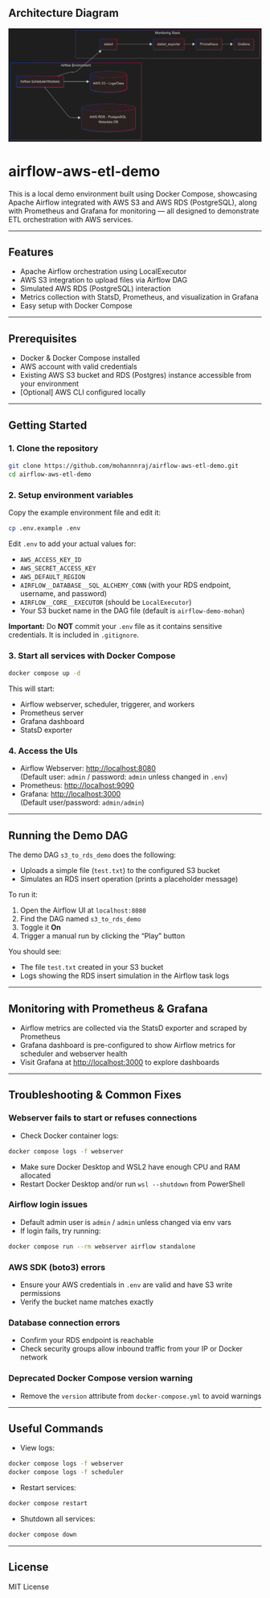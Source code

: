 ## Architecture Diagram
![Airflow Architecture](images/architecture-diagram.png)


# airflow-aws-etl-demo

This is a local demo environment built using Docker Compose, showcasing Apache Airflow integrated with AWS S3 and AWS RDS (PostgreSQL), along with Prometheus and Grafana for monitoring — all designed to demonstrate ETL orchestration with AWS services.

---

## Features

- Apache Airflow orchestration using LocalExecutor  
- AWS S3 integration to upload files via Airflow DAG  
- Simulated AWS RDS (PostgreSQL) interaction  
- Metrics collection with StatsD, Prometheus, and visualization in Grafana  
- Easy setup with Docker Compose  

---

## Prerequisites

- Docker & Docker Compose installed  
- AWS account with valid credentials  
- Existing AWS S3 bucket and RDS (Postgres) instance accessible from your environment  
- [Optional] AWS CLI configured locally  

---

## Getting Started

### 1. Clone the repository

```bash
git clone https://github.com/mohannnraj/airflow-aws-etl-demo.git
cd airflow-aws-etl-demo
```

### 2. Setup environment variables

Copy the example environment file and edit it:

```bash
cp .env.example .env
```

Edit `.env` to add your actual values for:

- `AWS_ACCESS_KEY_ID`  
- `AWS_SECRET_ACCESS_KEY`  
- `AWS_DEFAULT_REGION`  
- `AIRFLOW__DATABASE__SQL_ALCHEMY_CONN` (with your RDS endpoint, username, and password)  
- `AIRFLOW__CORE__EXECUTOR` (should be `LocalExecutor`)  
- Your S3 bucket name in the DAG file (default is `airflow-demo-mohan`)  

**Important:** Do **NOT** commit your `.env` file as it contains sensitive credentials. It is included in `.gitignore`.  

### 3. Start all services with Docker Compose

```bash
docker compose up -d
```

This will start:

- Airflow webserver, scheduler, triggerer, and workers  
- Prometheus server  
- Grafana dashboard  
- StatsD exporter  

### 4. Access the UIs

- Airflow Webserver: [http://localhost:8080](http://localhost:8080)  
  (Default user: `admin` / password: `admin` unless changed in `.env`)  
- Prometheus: [http://localhost:9090](http://localhost:9090)  
- Grafana: [http://localhost:3000](http://localhost:3000)  
  (Default user/password: `admin/admin`)  

---

## Running the Demo DAG

The demo DAG `s3_to_rds_demo` does the following:

- Uploads a simple file (`test.txt`) to the configured S3 bucket  
- Simulates an RDS insert operation (prints a placeholder message)  

To run it:

1. Open the Airflow UI at `localhost:8080`  
2. Find the DAG named `s3_to_rds_demo`  
3. Toggle it **On**  
4. Trigger a manual run by clicking the “Play” button  

You should see:

- The file `test.txt` created in your S3 bucket  
- Logs showing the RDS insert simulation in the Airflow task logs  

---

## Monitoring with Prometheus & Grafana

- Airflow metrics are collected via the StatsD exporter and scraped by Prometheus  
- Grafana dashboard is pre-configured to show Airflow metrics for scheduler and webserver health  
- Visit Grafana at [http://localhost:3000](http://localhost:3000) to explore dashboards  

---

## Troubleshooting & Common Fixes

### Webserver fails to start or refuses connections

- Check Docker container logs:

```bash
docker compose logs -f webserver
```

- Make sure Docker Desktop and WSL2 have enough CPU and RAM allocated  
- Restart Docker Desktop and/or run `wsl --shutdown` from PowerShell  

### Airflow login issues

- Default admin user is `admin` / `admin` unless changed via env vars  
- If login fails, try running:

```bash
docker compose run --rm webserver airflow standalone
```

### AWS SDK (boto3) errors

- Ensure your AWS credentials in `.env` are valid and have S3 write permissions  
- Verify the bucket name matches exactly  

### Database connection errors

- Confirm your RDS endpoint is reachable  
- Check security groups allow inbound traffic from your IP or Docker network  

### Deprecated Docker Compose version warning

- Remove the `version` attribute from `docker-compose.yml` to avoid warnings  

---

## Useful Commands

- View logs:

```bash
docker compose logs -f webserver
docker compose logs -f scheduler
```

- Restart services:

```bash
docker compose restart
```

- Shutdown all services:

```bash
docker compose down
```

---

## License

MIT License

